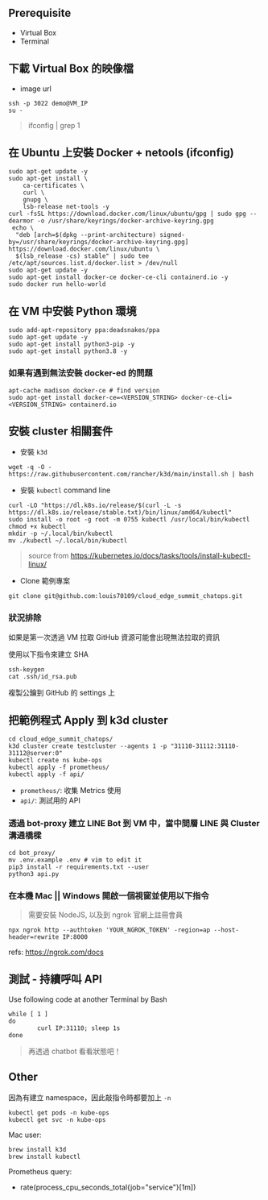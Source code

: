 ## Prerequisite

- Virtual Box
- Terminal

## 下載 Virtual Box 的映像檔

- image url

```
ssh -p 3022 demo@VM_IP
su -
```

> ifconfig | grep 1

## 在 Ubuntu 上安裝 Docker + netools (ifconfig)

```
sudo apt-get update -y
sudo apt-get install \
    ca-certificates \
    curl \
    gnupg \
    lsb-release net-tools -y
curl -fsSL https://download.docker.com/linux/ubuntu/gpg | sudo gpg --dearmor -o /usr/share/keyrings/docker-archive-keyring.gpg
 echo \
  "deb [arch=$(dpkg --print-architecture) signed-by=/usr/share/keyrings/docker-archive-keyring.gpg] https://download.docker.com/linux/ubuntu \
  $(lsb_release -cs) stable" | sudo tee /etc/apt/sources.list.d/docker.list > /dev/null
sudo apt-get update -y
sudo apt-get install docker-ce docker-ce-cli containerd.io -y
sudo docker run hello-world
```

## 在 VM 中安裝 Python 環境

```
sudo add-apt-repository ppa:deadsnakes/ppa
sudo apt-get update -y
sudo apt-get install python3-pip -y
sudo apt-get install python3.8 -y
```

### 如果有遇到無法安裝 docker-ed 的問題

```
apt-cache madison docker-ce # find version
sudo apt-get install docker-ce=<VERSION_STRING> docker-ce-cli=<VERSION_STRING> containerd.io
```

## 安裝 cluster 相關套件

- 安裝 `k3d`

```
wget -q -O - https://raw.githubusercontent.com/rancher/k3d/main/install.sh | bash
```

- 安裝 `kubectl` command line

```
curl -LO "https://dl.k8s.io/release/$(curl -L -s https://dl.k8s.io/release/stable.txt)/bin/linux/amd64/kubectl"
sudo install -o root -g root -m 0755 kubectl /usr/local/bin/kubectl
chmod +x kubectl
mkdir -p ~/.local/bin/kubectl
mv ./kubectl ~/.local/bin/kubectl
```

> source from https://kubernetes.io/docs/tasks/tools/install-kubectl-linux/

- Clone 範例專案

```
git clone git@github.com:louis70109/cloud_edge_summit_chatops.git
```

### 狀況排除

如果是第一次透過 VM 拉取 GitHub 資源可能會出現無法拉取的資訊

使用以下指令來建立 SHA

```
ssh-keygen
cat .ssh/id_rsa.pub
```

複製公鑰到 GitHub 的 settings 上

## 把範例程式 Apply 到 k3d cluster

```
cd cloud_edge_summit_chatops/
k3d cluster create testcluster --agents 1 -p "31110-31112:31110-31112@server:0"
kubectl create ns kube-ops
kubectl apply -f prometheus/
kubectl apply -f api/
```

- `prometheus/`: 收集 Metrics 使用
- `api/`: 測試用的 API

### 透過 bot-proxy 建立 LINE Bot 到 VM 中，當中間層 LINE 與 Cluster 溝通橋樑

```
cd bot_proxy/
mv .env.example .env # vim to edit it
pip3 install -r requirements.txt --user
python3 api.py
```

### 在本機 Mac || Windows 開啟一個視窗並使用以下指令

> 需要安裝 NodeJS, 以及到 ngrok 官網上註冊會員

```
npx ngrok http --authtoken 'YOUR_NGROK_TOKEN' -region=ap --host-header=rewrite IP:8000
```

refs: https://ngrok.com/docs

## 測試 - 持續呼叫 API

Use following code at another Terminal by Bash

```
while [ 1 ]
do
        curl IP:31110; sleep 1s
done
```

> 再透過 chatbot 看看狀態吧！

## Other

因為有建立 namespace，因此敲指令時都要加上 `-n`

```
kubectl get pods -n kube-ops
kubectl get svc -n kube-ops
```

Mac user:

```
brew install k3d
brew install kubectl
```

Prometheus query:

- rate(process_cpu_seconds_total{job="service"}[1m])
